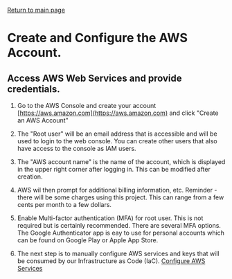 [Return to main page](../README.md)

# Create and Configure the AWS Account.


## Access AWS Web Services and provide credentials.

1. Go to the AWS Console and create your account [https://aws.amazon.com](https://aws.amazon.com) and click "Create an AWS Account"

2. The "Root user" will be an email address that is accessible and will be used to login to the web console. You can create other users that also have access to the console as IAM users.

3. The "AWS account name" is the name of the account, which is displayed in the upper right corner after logging in. This can be modified after creation. 

4.  AWS wil then prompt for additional billing information, etc. Reminder - there will be some charges using this project. This can range from a few cents per month to a few dollars. 

5. Enable Multi-factor authentication (MFA) for root user.  This is not required but is certainly recommended. There are several MFA options. The Google Authenticator app is eay to use for personal accounts which can be found on Google Play or Apple App Store. 

6. The next step is to manually configure AWS services and keys that will be consumed by our Infrastructure as Code (IaC). [Configure AWS Services](./Configure-AWS-Services.md)


